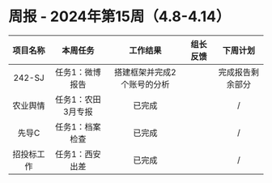 
# 周报 - 2024年第15周（4.8-4.14）


|  项目名称  | 本周任务 | 工作结果 | 组长反馈 |  下周计划| 
|:----------:|:--------:|:--------:|:--------:|:--------:|
|  242-SJ       | 任务1：微博报告    | 	搭建框架并完成2个账号的分析      |       | 完成报告剩余部分      |
|  农业舆情       | 任务1：农田3月专报    | 已完成      |       |     /  |
|    先导C	       | 任务1：档案检查    | 已完成      |       |     /  |
|    招投标工作	       | 任务1：西安出差    | 已完成      |       |     /  |
